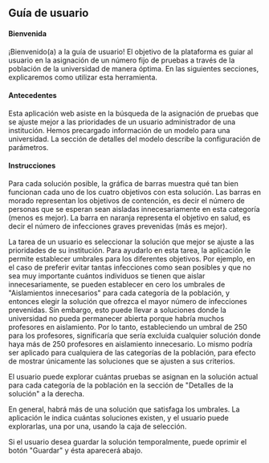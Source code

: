 ## Guía de usuario

#### Bienvenida

¡Bienvenido(a) a la guía de usuario! El objetivo de la plataforma es guiar al usuario en la asignación de un número fijo de pruebas a través de la población de la universidad de manera óptima. En las siguientes secciones, explicaremos como utilizar esta herramienta.


#### Antecedentes

Esta aplicación web asiste en la búsqueda de la asignación de pruebas que se ajuste mejor a las prioridades de un usuario administrador de una institución. Hemos precargado información de un modelo para una universidad. La sección de detalles del modelo describe la configuración de parámetros.


#### Instrucciones

Para cada solución posible, la gráfica de barras muestra qué tan bien funcionan cada uno de los cuatro objetivos con esta solución. Las barras en morado representan los objetivos de contención, es decir el número de personas que se esperan sean aisladas innecesariamente en esta categoría (menos es mejor). La barra en naranja representa el objetivo en salud, es decir el número de infecciones graves prevenidas (más es mejor).

La tarea de un usuario es seleccionar la solución que mejor se ajuste a las prioridades de su institución. Para ayudarlo en esta tarea, la aplicación le permite establecer umbrales para los diferentes objetivos. Por ejemplo, en el caso de preferir evitar tantas infecciones como sean posibles y que no sea muy importante cuántos individuos se tienen que aislar innecesariamente, se pueden establecer en cero los umbrales de "Aislamientos innecesarios" para cada categoría de la población, y entonces elegir la solución que ofrezca el mayor número de infecciones prevenidas. Sin embargo, esto puede llevar a soluciones donde la universidad no pueda permanecer abierta porque habría muchos profesores en aislamiento. Por lo tanto, estableciendo un umbral de 250 para los profesores, significaría que sería excluida cualquier solución donde haya más de 250 profesores en aislamiento innecesario. Lo mismo podría ser aplicado para cualquiera de las categorías de la población, para efecto de mostrar únicamente las soluciones que se ajusten a sus criterios.

El usuario puede explorar cuántas pruebas se asignan en la solución actual para cada categoría de la población en la sección de "Detalles de la solución" a la derecha.

En general, habrá más de una solución que satisfaga los umbrales. La aplicación le indica cuántas soluciones existen, y el usuario puede explorarlas, una por una, usando la caja de selección.

Si el usuario desea guardar la solución temporalmente, puede oprimir el botón "Guardar" y ésta aparecerá abajo.
